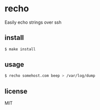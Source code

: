 recho
=====

Easily echo strings over ssh

## install

```sh
$ make install
```

## usage

```sh
$ recho somehost.com beep > /var/log/dump
```

## license

MIT
